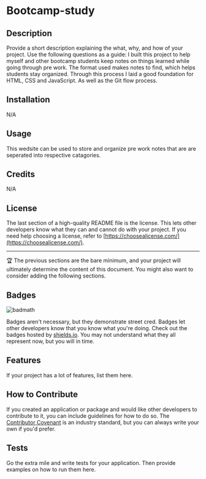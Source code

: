 # Bootcamp-study

## Description

Provide a short description explaining the what, why, and how of your project. Use the following questions as a guide:
I built this project to help myself and other bootcamp students keep notes on things learned while going through pre work. The format used makes notes to find, which helps students stay organized. Through this process I laid a good foundation for HTML, CSS and JavaScript. As well as the Git flow process.

## Installation

N/A

## Usage

This wedsite can be used to store and organize pre work notes that are are seperated into respective catagories.


## Credits

N/A

## License

The last section of a high-quality README file is the license. This lets other developers know what they can and cannot do with your project. If you need help choosing a license, refer to [https://choosealicense.com/](https://choosealicense.com/).

---

🏆 The previous sections are the bare minimum, and your project will ultimately determine the content of this document. You might also want to consider adding the following sections.

## Badges

![badmath](https://img.shields.io/github/languages/top/nielsenjared/badmath)

Badges aren't necessary, but they demonstrate street cred. Badges let other developers know that you know what you're doing. Check out the badges hosted by [shields.io](https://shields.io/). You may not understand what they all represent now, but you will in time.

## Features

If your project has a lot of features, list them here.

## How to Contribute

If you created an application or package and would like other developers to contribute to it, you can include guidelines for how to do so. The [Contributor Covenant](https://www.contributor-covenant.org/) is an industry standard, but you can always write your own if you'd prefer.

## Tests

Go the extra mile and write tests for your application. Then provide examples on how to run them here.